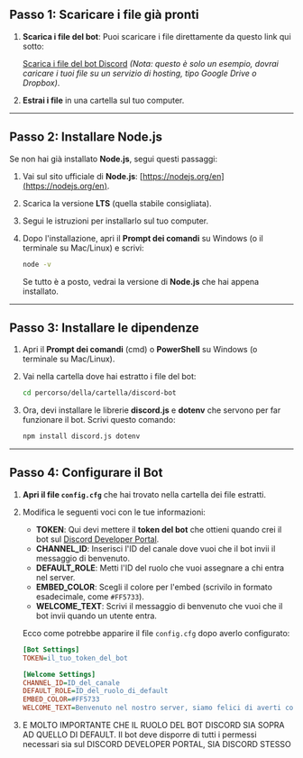 ## **Passo 1: Scaricare i file già pronti**

1. **Scarica i file del bot**: Puoi scaricare i file direttamente da questo link qui sotto:
   
   [Scarica i file del bot Discord](https://example.com/download/discord-bot.zip) *(Nota: questo è solo un esempio, dovrai caricare i tuoi file su un servizio di hosting, tipo Google Drive o Dropbox)*.

2. **Estrai i file** in una cartella sul tuo computer.

---

## **Passo 2: Installare Node.js**

Se non hai già installato **Node.js**, segui questi passaggi:

1. Vai sul sito ufficiale di **Node.js**: [https://nodejs.org/en](https://nodejs.org/en).
2. Scarica la versione **LTS** (quella stabile consigliata).
3. Segui le istruzioni per installarlo sul tuo computer.
4. Dopo l'installazione, apri il **Prompt dei comandi** su Windows (o il terminale su Mac/Linux) e scrivi:

    ```bash
    node -v
    ```

   Se tutto è a posto, vedrai la versione di **Node.js** che hai appena installato.

---

## **Passo 3: Installare le dipendenze**

1. Apri il **Prompt dei comandi** (cmd) o **PowerShell** su Windows (o terminale su Mac/Linux).
2. Vai nella cartella dove hai estratto i file del bot:

    ```bash
    cd percorso/della/cartella/discord-bot
    ```

3. Ora, devi installare le librerie **discord.js** e **dotenv** che servono per far funzionare il bot. Scrivi questo comando:

    ```bash
    npm install discord.js dotenv
    ```

---

## **Passo 4: Configurare il Bot**

1. **Apri il file `config.cfg`** che hai trovato nella cartella dei file estratti.
2. Modifica le seguenti voci con le tue informazioni:

   - **TOKEN**: Qui devi mettere il **token del bot** che ottieni quando crei il bot sul [Discord Developer Portal](https://discord.com/developers/applications).
   - **CHANNEL_ID**: Inserisci l'ID del canale dove vuoi che il bot invii il messaggio di benvenuto.
   - **DEFAULT_ROLE**: Metti l'ID del ruolo che vuoi assegnare a chi entra nel server.
   - **EMBED_COLOR**: Scegli il colore per l'embed (scrivilo in formato esadecimale, come `#FF5733`).
   - **WELCOME_TEXT**: Scrivi il messaggio di benvenuto che vuoi che il bot invii quando un utente entra.

   Ecco come potrebbe apparire il file `config.cfg` dopo averlo configurato:

   ```ini
   [Bot Settings]
   TOKEN=il_tuo_token_del_bot

   [Welcome Settings]
   CHANNEL_ID=ID_del_canale
   DEFAULT_ROLE=ID_del_ruolo_di_default
   EMBED_COLOR=#FF5733
   WELCOME_TEXT=Benvenuto nel nostro server, siamo felici di averti con noi!

3. E MOLTO IMPORTANTE CHE IL RUOLO DEL BOT DISCORD SIA SOPRA AD QUELLO DI DEFAULT. Il bot deve disporre di tutti i permessi necessari sia sul DISCORD DEVELOPER PORTAL, SIA DISCORD STESSO
